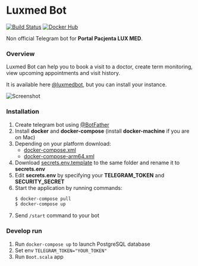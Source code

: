 # Luxmed Bot

[![Build Status](https://cloud.drone.io/api/badges/dyrkin/luxmed-bot/status.svg?branch=master)](https://cloud.drone.io/dyrkin/luxmed-bot)
[![Docker Hub](https://img.shields.io/badge/image-latest-blue.svg?logo=docker&style=flat)](https://hub.docker.com/r/eugenezadyra/luxmed-bot/tags/)

Non official Telegram bot for **Portal Pacjenta LUX MED**.

### Overview 
Luxmed Bot can help you to book a visit to a doctor, create term monitoring, view upcoming appointments and visit history.

It is available here [@luxmedbot](https://telegram.me/luxmedbot), but you can install your instance.

![Screenshot](screenshot.png)

### Installation

1. Create telegram bot using [@BotFather](https://telegram.me/botfather)
2. Install **docker** and **docker-compose** (install **docker-machine** if you are on Mac)
3. Depending on your platform download:
    - [docker-compose.xml](https://raw.githubusercontent.com/dyrkin/luxmed-booking-service/master/docker/docker-compose.yml) 
    - [docker-compose-arm64.xml](https://raw.githubusercontent.com/dyrkin/luxmed-booking-service/master/docker/docker-compose-arm64.yml)
4. Download [secrets.env.template](https://raw.githubusercontent.com/dyrkin/luxmed-booking-service/master/docker/secrets.env.template) 
to the same folder and rename it to **secrets.env**
5. Edit **secrets.env** by specifying your **TELEGRAM_TOKEN** and **SECURITY_SECRET**
6. Start the application by running commands:
    ```bash
    $ docker-compose pull
    $ docker-compose up
    ```
11. Send `/start` command to your bot

### Develop run

1. Run `docker-compose up` to launch PostgreSQL database
2. Set env `TELEGRAM_TOKEN="YOUR_TOKEN"`
3. Run `Boot.scala` app



